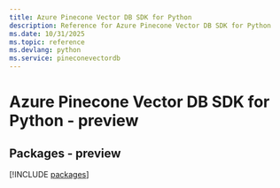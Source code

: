 ```yaml
---
title: Azure Pinecone Vector DB SDK for Python
description: Reference for Azure Pinecone Vector DB SDK for Python
ms.date: 10/31/2025
ms.topic: reference
ms.devlang: python
ms.service: pineconevectordb
---
```

# Azure Pinecone Vector DB SDK for Python - preview
## Packages - preview
[!INCLUDE [packages](pinecone-vector-db-index.md)]